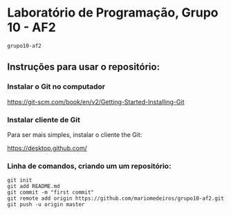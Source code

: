 # Laboratório de Programação, Grupo 10 - AF2

    grupo10-af2


## Instruções para usar o repositório:

### Instalar o Git no computador

https://git-scm.com/book/en/v2/Getting-Started-Installing-Git

### Instalar cliente de Git
Para ser mais simples, instalar o cliente the Git:

https://desktop.github.com/

### Linha de comandos, criando um um repositório:
    git init
    git add README.md
    git commit -m "first commit"
    git remote add origin https://github.com/mariomedeiros/grupo10-af2.git
    git push -u origin master

